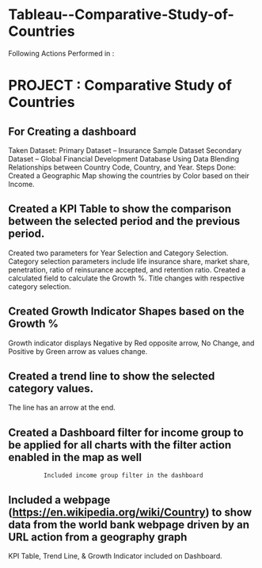 # Tableau--Comparative-Study-of-Countries

Following Actions  Performed in :
# PROJECT : Comparative Study of Countries
 
## For Creating a dashboard 
Taken Dataset:
Primary Dataset – Insurance Sample Dataset
Secondary Dataset – Global Financial Development Database
Using Data Blending Relationships between Country Code, Country, and Year.
Steps Done:
Created a Geographic Map showing the countries by Color based on their Income.
 
## Created a KPI Table to show the comparison between the selected period and the previous period.
Created two parameters for Year Selection and Category Selection.
Category selection parameters include life insurance share, market share, penetration, ratio of reinsurance accepted, and retention ratio.
Created a calculated field to calculate the Growth %.
Title changes with respective category selection.
 
## Created Growth Indicator Shapes based on the Growth %
Growth indicator displays Negative by Red opposite arrow, No Change, and Positive by Green arrow as values change.
 
## Created a trend line to show the selected category values.
The line has an arrow at the end.
 
## Created a Dashboard filter for income group to be applied for all charts with the filter action enabled in                           the map as well
              Included income group filter in the dashboard
## Included a webpage (https://en.wikipedia.org/wiki/Country) to show data from the world bank webpage driven by an URL action from a geography graph 
KPI Table, Trend Line, & Growth Indicator included on Dashboard.
